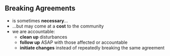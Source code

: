 ## Breaking Agreements

* is sometimes **necessary**...
* ...but may come at a **cost** to the community
* we are accountable:
    * **clean up** disturbances
    * **follow up** ASAP with those affected or accountable
    * **initiate changes** instead of repeatedly breaking the same agreement
